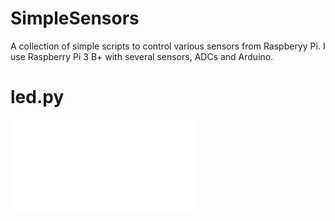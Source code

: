 # SimpleSensors

A collection of simple scripts to control various sensors from Raspberyy Pi. I use Raspberry Pi 3 B+ with several
sensors, ADCs and Arduino.



# led.py

![Connections](circuits/led_bb.pdf)